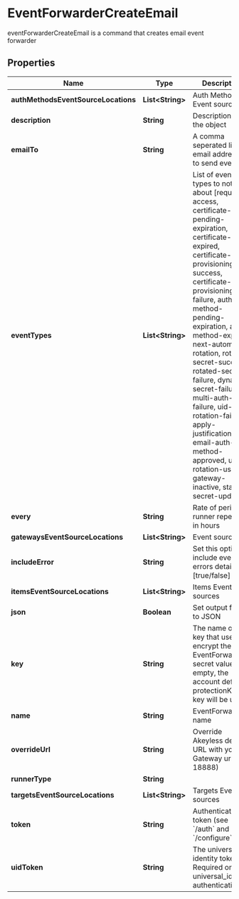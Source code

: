 

# EventForwarderCreateEmail

eventForwarderCreateEmail is a command that creates email event forwarder

## Properties

Name | Type | Description | Notes
------------ | ------------- | ------------- | -------------
**authMethodsEventSourceLocations** | **List&lt;String&gt;** | Auth Method Event sources |  [optional]
**description** | **String** | Description of the object |  [optional]
**emailTo** | **String** | A comma seperated list of email addresses to send event to |  [optional]
**eventTypes** | **List&lt;String&gt;** | List of event types to notify about [request-access, certificate-pending-expiration, certificate-expired, certificate-provisioning-success, certificate-provisioning-failure, auth-method-pending-expiration, auth-method-expired, next-automatic-rotation, rotated-secret-success, rotated-secret-failure, dynamic-secret-failure, multi-auth-failure, uid-rotation-failure, apply-justification, email-auth-method-approved, usage, rotation-usage, gateway-inactive, static-secret-updated] |  [optional]
**every** | **String** | Rate of periodic runner repetition in hours |  [optional]
**gatewaysEventSourceLocations** | **List&lt;String&gt;** | Event sources | 
**includeError** | **String** | Set this option to include event errors details [true/false] |  [optional]
**itemsEventSourceLocations** | **List&lt;String&gt;** | Items Event sources |  [optional]
**json** | **Boolean** | Set output format to JSON |  [optional]
**key** | **String** | The name of a key that used to encrypt the EventForwarder secret value (if empty, the account default protectionKey key will be used) |  [optional]
**name** | **String** | EventForwarder name | 
**overrideUrl** | **String** | Override Akeyless default URL with your Gateway url (port 18888) |  [optional]
**runnerType** | **String** |  | 
**targetsEventSourceLocations** | **List&lt;String&gt;** | Targets Event sources |  [optional]
**token** | **String** | Authentication token (see &#x60;/auth&#x60; and &#x60;/configure&#x60;) |  [optional]
**uidToken** | **String** | The universal identity token, Required only for universal_identity authentication |  [optional]



